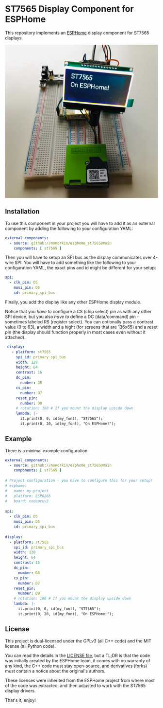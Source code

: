 # ST7565 Display Component for ESPHome

This repository implements an [ESPHome](https://esphome.io/) display component
for ST7565 displays.

![Demo of the display being driven by an ESPHome configuration](./docs/display_demo.jpg)

## Installation

To use this component in your project you will have to add it as an external
component by adding the following to your configuration YAML:

```yaml
external_components:
  - source: github://monorkin/esphome_st7565@main
    components: [ st7565 ]
```

Then you will have to setup an SPI bus as the display communicates over 4-wire SPI.
You will have to add something like the following to your configuration YAML,
the exact pins and id might be different for your setup:

```yaml
spi:
  - clk_pin: D5
    mosi_pin: D6
    id: primary_spi_bus
```

Finally, you add the display like any other ESPHome display module.

Notice that you *have to* configure a CS (chip select) pin as with any other
SPI device, but you also *have to* define a DC (data/command) pin - sometimes
labeled RS (register select). You can optionally pass a contrast value (0 to 63),
a width and a hight (for screens that are 136x65) and a reset pin
(the display should function properly in most cases even without it attached).

```yaml
 display:
   - platform: st7565
     spi_id: primary_spi_bus
     width: 128
     height: 64
     contrast: 16
     dc_pin:
       number: D8
     cs_pin:
       number: D7
     reset_pin:
       number: D0
     # rotation: 180 # If you mount the display upside down
     lambda: |-
       it.print(0, 0, id(my_font), "ST7565");
       it.print(0, 20, id(my_font), "On ESPHome!");
```

## Example

There is a minimal example configuration

```yaml
external_components:
  - source: github://monorkin/esphome_st7565@main
    components: [ st7565 ]

# Project configuration - you have to configure this for your setup!
# esphome:
#   name: my-project
#   platform: ESP8266
#   board: nodemcuv2

spi:
  - clk_pin: D5
    mosi_pin: D6
    id: primary_spi_bus

display:
  - platform: st7565
    spi_id: primary_spi_bus
    width: 128
    height: 64
    contrast: 16
    dc_pin:
      number: D8
    cs_pin:
      number: D7
    reset_pin:
      number: D0
    # rotation: 180 # If you mount the display upside down
    lambda: |-
      it.print(0, 0, id(my_font), "ST7565");
      it.print(0, 20, id(my_font), "On ESPHome!");
```

## License

This project is dual-licensed under the GPLv3 (all C++ code) and the
MIT license (all Python code).

You can read the details in the [LICENSE file](./LICENSE), but a TL;DR is
that the code was initially created by the ESPHome team, it comes with no
warranty of any kind, the C++ code must stay open-source, and derivatives
(forks) must contain a notice about the original's authors.

These licenses were inherited from the ESPHome project from where most of the
code was extracted, and then adjusted to work with the ST7565 display drivers.

That's it, enjoy!
